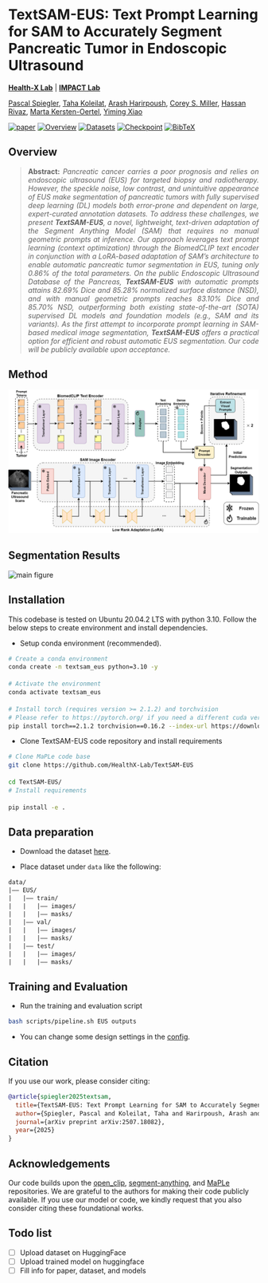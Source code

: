 # TextSAM-EUS: Text Prompt Learning for SAM to Accurately Segment Pancreatic Tumor in Endoscopic Ultrasound
**[Health-X Lab](http://www.healthx-lab.ca/)** | **[IMPACT Lab](https://users.encs.concordia.ca/~impact/)** 

[Pascal Spiegler](https://scholar.google.com/citations?user=FoihFT0AAAAJ&hl=en), [Taha Koleilat](https://tahakoleilat.github.io/), [Arash Harirpoush](https://scholar.google.com/citations?user=-jhPnlgAAAAJ&hl=en), [Corey S. Miller](https://www.mcgill.ca/gastroenterology/corey-miller), [Hassan Rivaz](https://users.encs.concordia.ca/~hrivaz/), [Marta Kersten-Oertel](https://www.martakersten.ca/), [Yiming Xiao](https://yimingxiao.weebly.com/curriculum-vitae.html)

[![paper](https://img.shields.io/badge/arXiv-Paper-<COLOR>.svg)](https://www.arxiv.org/abs/2507.18082)
[![Overview](https://img.shields.io/badge/Overview-Read-blue.svg)](#overview)
[![Datasets](https://img.shields.io/badge/Datasets-Access-yellow.svg)](https://drive.google.com/drive/folders/10GPl3r-ppDyWwWzneoSFH52yxUGX4xkw)
[![Checkpoint](https://img.shields.io/badge/Models-Reproduce-orange.svg)](https://drive.google.com/file/d/152U8ZilljXfGSqwN3m77JQpKLXR7mZR0/view)
[![BibTeX](https://img.shields.io/badge/BibTeX-Cite-blueviolet.svg)](#citation)

## Overview

> **<p align="justify"> Abstract:** *Pancreatic cancer carries a poor prognosis and relies on endoscopic ultrasound (EUS) for targeted biopsy and radiotherapy. However, the speckle noise, low contrast, and unintuitive appearance of EUS make segmentation of pancreatic tumors with fully supervised deep learning (DL) models both error-prone and dependent on large, expert-curated annotation datasets. To address these challenges, we present **TextSAM-EUS**, a novel, lightweight, text-driven adaptation of the Segment Anything Model (SAM) that requires no manual geometric prompts at inference. Our approach leverages text prompt learning (context optimization) through the BiomedCLIP text encoder in conjunction with a LoRA-based adaptation of SAM’s architecture to enable automatic pancreatic tumor segmentation in EUS, tuning only 0.86% of the total parameters. On the public Endoscopic Ultrasound Database of the Pancreas, **TextSAM-EUS** with automatic prompts attains 82.69% Dice and 85.28% normalized surface distance (NSD), and with manual geometric prompts reaches 83.10% Dice and 85.70% NSD, outperforming both existing state-of-the-art (SOTA) supervised DL models and foundation models (e.g., SAM and its variants). As the first attempt to incorporate prompt learning in SAM-based medical image segmentation, **TextSAM-EUS** offers a practical option for efficient and robust automatic EUS segmentation. Our code will be publicly available upon acceptance.* </p>

## Method

![main figure](assets/framework.png)

## Segmentation Results
![main figure](assets/results.png)

## Installation 
This codebase is tested on Ubuntu 20.04.2 LTS with python 3.10. Follow the below steps to create environment and install dependencies.

* Setup conda environment (recommended).
```bash
# Create a conda environment
conda create -n textsam_eus python=3.10 -y

# Activate the environment
conda activate textsam_eus

# Install torch (requires version >= 2.1.2) and torchvision
# Please refer to https://pytorch.org/ if you need a different cuda version
pip install torch==2.1.2 torchvision==0.16.2 --index-url https://download.pytorch.org/whl/cu118

```
* Clone TextSAM-EUS code repository and install requirements
```bash
# Clone MaPLe code base
git clone https://github.com/HealthX-Lab/TextSAM-EUS

cd TextSAM-EUS/
# Install requirements

pip install -e .
```

## Data preparation

* Download the dataset [here]().

* Place dataset under `data` like the following:
```
data/
|–– EUS/
|   |–– train/
|   |   |–– images/
|   |   |–– masks/
|   |–– val/
|   |   |–– images/
|   |   |–– masks/
|   |–– test/
|   |   |–– images/
|   |   |–– masks/
```

## Training and Evaluation
* Run the training and evaluation script

```bash
bash scripts/pipeline.sh EUS outputs
```

* You can change some design settings in the [config](https://github.com/HealthX-Lab/PanTumorUSSeg/blob/main/configs/EUS.yaml).

## Citation
If you use our work, please consider citing:
```bibtex
@article{spiegler2025textsam,
  title={TextSAM-EUS: Text Prompt Learning for SAM to Accurately Segment Pancreatic Tumor in Endoscopic Ultrasound},
  author={Spiegler, Pascal and Koleilat, Taha and Harirpoush, Arash and Miller, Corey S and Rivaz, Hassan and Kersten-Oertel, Marta and Xiao, Yiming},
  journal={arXiv preprint arXiv:2507.18082},
  year={2025}
}
```

## Acknowledgements

Our code builds upon the [open_clip](https://github.com/mlfoundations/open_clip), [segment-anything](https://github.com/facebookresearch/segment-anything), and [MaPLe](https://github.com/muzairkhattak/multimodal-prompt-learning) repositories. We are grateful to the authors for making their code publicly available. If you use our model or code, we kindly request that you also consider citing these foundational works.

## Todo list
- [ ] Upload dataset on HuggingFace
- [ ] Upload trained model on huggingface
- [ ] Fill info for paper, dataset, and models
